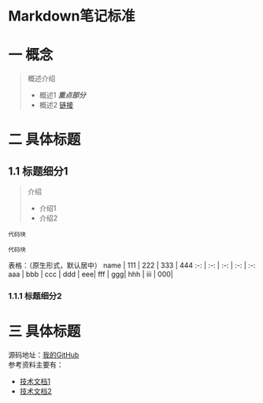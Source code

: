 # Markdown笔记标准
# 一 概念
>概述介绍
>* 概述1 ***重点部分***
>* 概述2 [链接](www.baidu.com)
<!-- 通过两个空格+回车换行，不适用<br><p>的原因是因为开源中国markdown不支持 -->
# 二 具体标题
## 1.1 标题细分1
>介绍  
>* 介绍1  
>* 介绍2  
```
代码块
```

```
代码块
```

表格：（原生形式，默认居中）
name | 111 | 222 | 333 | 444
:-: | :-: | :-: | :-: | :-:
aaa | bbb | ccc | ddd | eee| 
fff | ggg| hhh | iii | 000|

### 1.1.1 标题细分2

# 三 具体标题

源码地址：[我的GitHub](https://github.com/wjmwss/java-design-pattern)  
参考资料主要有：  
* [技术文档1](https://github.com/wjmwss/java-design-pattern)  
* [技术文档2](https://github.com/wjmwss/java-design-pattern)